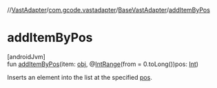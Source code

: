 //[VastAdapter](../../../index.md)/[com.gcode.vastadapter](../index.md)/[BaseVastAdapter](index.md)/[addItemByPos](add-item-by-pos.md)

# addItemByPos

[androidJvm]\
fun [addItemByPos](add-item-by-pos.md)(item: [obj](index.md), @[IntRange](https://developer.android.com/reference/kotlin/androidx/annotation/IntRange.html)(from = 0.toLong())pos: [Int](https://kotlinlang.org/api/latest/jvm/stdlib/kotlin/-int/index.html))

Inserts an element into the list at the specified [pos](add-item-by-pos.md).
